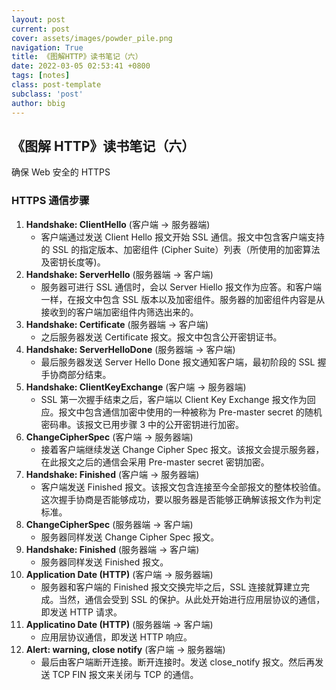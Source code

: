 ```yaml
---
layout: post
current: post
cover: assets/images/powder_pile.png
navigation: True
title: 《图解HTTP》读书笔记（六）
date: 2022-03-05 02:53:41 +0800
tags: [notes]
class: post-template
subclass: 'post'
author: bbig
---
```


##  《图解 HTTP》读书笔记（六）

确保 Web 安全的 HTTPS



### HTTPS 通信步骤

1. **Handshake: ClientHello** (客户端 -> 服务器端)
   - 客户端通过发送 Client Hello 报文开始 SSL 通信。报文中包含客户端支持的 SSL 的指定版本、加密组件 (Cipher Suite）列表（所使用的加密算法及密钥长度等)。
2. **Handshake: ServerHello** (服务器端 -> 客户端)
   - 服务器可进行 SSL 通信时，会以 Server Hiello 报文作为应答。和客户端一样，在报文中包含 SSL 版本以及加密组件。服务器的加密组件内容是从接收到的客户端加密组件内筛选出来的。
3. **Handshake: Certificate** (服务器端 -> 客户端)
   - 之后服务器发送 Certificate 报文。报文中包含公开密钥证书。
4. **Handshake: ServerHelloDone** (服务器端 -> 客户端)
   - 最后服务器发送 Server Hello Done 报文通知客户端，最初阶段的 SSL 握手协商部分结束。
5. **Handshake: ClientKeyExchange** (客户端 -> 服务器端)
   - SSL 第一次握手结束之后，客户端以 Client Key Exchange 报文作为回应。报文中包含通信加密中使用的一种被称为 Pre-master secret 的随机密码串。该报文已用步骤 3 中的公开密钥进行加密。
6. **ChangeCipherSpec** (客户端 -> 服务器端)
   - 接着客户端继续发送 Change Cipher Spec 报文。该报文会提示服务器，在此报文之后的通信会采用 Pre-master secret 密钥加密。
7. **Handshake: Finished** (客户端 -> 服务器端)
   - 客户端发送 Finished 报文。该报文包含连接至今全部报文的整体校验值。这次握手协商是否能够成功，要以服务器是否能够正确解该报文作为判定标准。
8. **ChangeCipherSpec** (服务器端 -> 客户端)
   - 服务器同样发送 Change Cipher Spec 报文。
9. **Handshake: Finished** (服务器端 -> 客户端)
   - 服务器同样发送 Finished 报文。
10. **Application Date (HTTP)** (客户端 -> 服务器端)
    - 服务器和客户端的 Finished 报文交换完毕之后，SSL 连接就算建立完成。当然，通信会受到 SSL 的保护。从此处开始进行应用层协议的通信，即发送 HTTP 请求。
11. **Applicatino Date (HTTP)** (服务器端 -> 客户端)
    - 应用层协议通信，即发送 HTTP 响应。
12. **Alert: warning, close notify** (客户端 -> 服务器端)
    - 最后由客户端断开连接。断开连接时。发送 close_notify 报文。然后再发送 TCP FIN 报文来关闭与 TCP 的通信。


